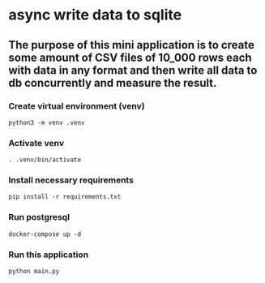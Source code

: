 # async write data to sqlite

## The purpose of this mini application is to create some amount of CSV files of 10_000 rows each with data in any format and then write all data to db concurrently and measure the result.

### Create virtual environment (venv)

`python3 -m venv .venv`

### Activate venv

`. .venv/bin/activate`

### Install necessary requirements

`pip install -r requirements.txt`

### Run postgresql

`docker-compose up -d`

### Run this application

`python main.py`
